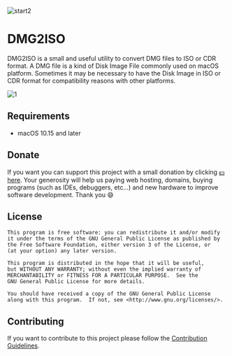 ![start2](https://cloud.githubusercontent.com/assets/10303538/6315586/9463fa5c-ba06-11e4-8f30-ce7d8219c27d.png)

# DMG2ISO

DMG2ISO is a small and useful utility to convert DMG files to ISO or CDR format.
A DMG file is a kind of Disk Image File commonly used on macOS platform. Sometimes it may be necessary to have the Disk Image in ISO or CDR format for compatibility reasons with other platforms.

![1](https://github.com/EvolSoft/DMG2ISO/assets/10297075/18b6c819-d3a6-423f-bd69-3cc8c8358f88)

## Requirements

- macOS 10.15 and later

## Donate

If you want you can support this project with a small donation by clicking [:dollar: here](https://www.paypal.me/Flavius12). 
Your generosity will help us paying web hosting, domains, buying programs (such as IDEs, debuggers, etc...) and new hardware to improve software development. Thank you :smile:

## License

```
This program is free software: you can redistribute it and/or modify
it under the terms of the GNU General Public License as published by
the Free Software Foundation, either version 3 of the License, or
(at your option) any later version.

This program is distributed in the hope that it will be useful,
but WITHOUT ANY WARRANTY; without even the implied warranty of
MERCHANTABILITY or FITNESS FOR A PARTICULAR PURPOSE.  See the
GNU General Public License for more details.

You should have received a copy of the GNU General Public License
along with this program.  If not, see <http://www.gnu.org/licenses/>.
```

## Contributing

If you want to contribute to this project please follow the [Contribution Guidelines](https://github.com/EvolSoft/DMG2ISO/blob/master/CONTRIBUTING.md).
